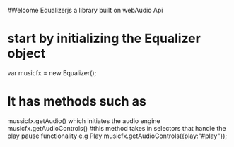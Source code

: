 #Welcome Equalizerjs a library built on webAudio Api
# start by initializing the Equalizer object
var musicfx = new Equalizer();
# It has methods such as
mussicfx.getAudio() which initiates the audio engine
musicfx.getAudioControls() #this method takes in selectors that handle the play pause functionality
e.g <buttton id="play">Play</button>
    musicfx.getAudioControls({play:"#play"});
